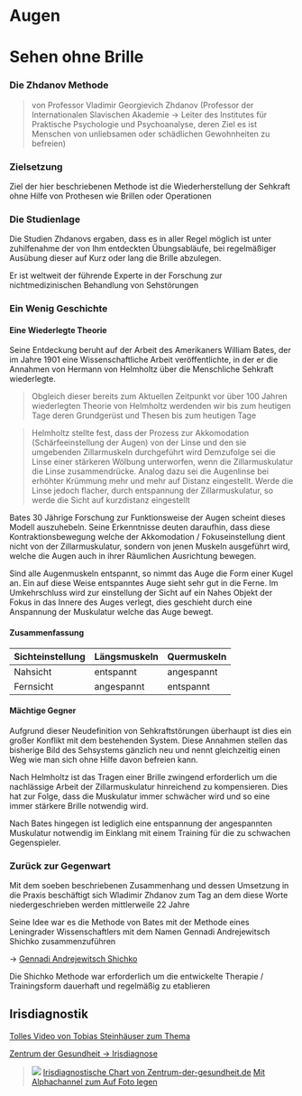 # Augen
# Sehen ohne Brille
### Die Zhdanov Methode
> von Professor Vladimir Georgievich Zhdanov (Professor der Internationalen Slavischen Akademie -> Leiter des Institutes für Praktische Psychologie und Psychoanalyse, deren Ziel es ist Menschen von unliebsamen oder schädlichen Gewohnheiten zu befreien)

### Zielsetzung
Ziel der hier beschriebenen Methode ist die Wiederherstellung der Sehkraft ohne Hilfe von Prothesen wie Brillen oder Operationen

### Die Studienlage
Die Studien Zhdanovs ergaben, dass es in aller Regel möglich ist unter zuhilfenahme der von Ihm entdeckten Übungsabläufe, bei regelmäßiger Ausübung dieser auf Kurz oder lang die Brille abzulegen.

Er ist weltweit der führende Experte in der Forschung zur nichtmedizinischen Behandlung von Sehstörungen

### Ein Wenig Geschichte
#### Eine Wiederlegte Theorie
Seine Entdeckung beruht auf der Arbeit des Amerikaners William Bates, der im Jahre 1901 eine Wissenschaftliche Arbeit veröffentlichte, in der er die Annahmen von Hermann von Helmholtz über die Menschliche Sehkraft wiederlegte.

>Obgleich dieser bereits zum Aktuellen Zeitpunkt vor über 100 Jahren wiederlegten Theorie von Helmholtz werdenden wir bis zum heutigen Tage deren Grundgerüst und Thesen bis zum heutigen Tage

>Helmholtz stellte fest, dass der Prozess zur Akkomodation (Schärfeeinstellung der Augen) von der Linse und den sie umgebenden Zillarmuskeln durchgeführt wird
>Demzufolge sei die Linse einer stärkeren Wölbung unterworfen, wenn die Zillarmuskulatur die Linse zusammendrücke.
>Analog dazu sei die Augenlinse bei erhöhter Krümmung mehr und mehr auf Distanz eingestellt.
>Werde die Linse jedoch flacher, durch entspannung der Zillarmuskulatur, so werde die Sicht auf kurzdistanz eingestellt


Bates 30 Jährige Forschung zur Funktionsweise der Augen scheint dieses Modell auszuhebeln.
Seine Erkenntnisse deuten daraufhin, dass diese Kontraktionsbewegung welche der Akkomodation / Fokuseinstellung dient nicht von der Zillarmuskulatur, sondern von jenen Muskeln ausgeführt wird, welche die Augen auch in ihrer Räumlichen Ausrichtung bewegen.

Sind alle Augenmuskeln entspannt, so nimmt das Auge die Form einer Kugel an. Ein auf diese Weise entspanntes Auge sieht sehr gut in die Ferne.
Im Umkehrschluss wird zur einstellung der Sicht auf ein Nahes Objekt der Fokus in das Innere des Auges verlegt, dies geschieht durch eine Anspannung der Muskulatur welche das Auge bewegt. 

#### Zusammenfassung
| Sichteinstellung | Längsmuskeln | Quermuskeln |
| ---------------- | ------------ | ----------- |
| Nahsicht         | entspannt    | angespannt  |
| Fernsicht        | angespannt   | entspannt   |         |

#### Mächtige Gegner
Aufgrund dieser Neudefinition von Sehkraftstörungen überhaupt ist dies ein großer Konflikt mit dem bestehenden System.
Diese Annahmen stellen das bisherige Bild des Sehsystems gänzlich neu und nennt gleichzeitig einen Weg wie man sich ohne Hilfe davon befreien kann.

Nach Helmholtz ist das Tragen einer Brille zwingend erforderlich um die nachlässige Arbeit der Zillarmuskulatur hinreichend zu kompensieren.
Dies hat zur Folge, dass die Muskulatur immer schwächer wird und so eine immer stärkere Brille notwendig wird.

Nach Bates hingegen ist lediglich eine entspannung der angespannten Muskulatur notwendig im Einklang mit einem Training für die zu schwachen Gegenspieler.

### Zurück zur Gegenwart
Mit dem soeben beschriebenen Zusammenhang und dessen Umsetzung in die Praxis beschäftigt sich Wladimir Zhdanov zum Tag an dem diese Worte niedergeschrieben werden mittlerweile 22 Jahre

Seine Idee war es die Methode von Bates mit der Methode eines Leningrader Wissenschaftlers mit dem Namen Gennadi Andrejewitsch Shichko zusammenzuführen

-> [Gennadi Andrejewitsch Shichko](../Wichtige%20Persönlichkeiten/Gennadi%20Andrejewitsch%20Shichko.md)

Die Shichko Methode war erforderlich um die entwickelte Therapie / Trainingsform dauerhaft und regelmäßig zu etablieren










## Irisdiagnostik
[Tolles Video von Tobias Steinhäuser zum Thema](https://www.youtube.com/watch?v=pQwMU_n8g4c)

[Zentrum der Gesundheit -> Irisdiagnose](https://www.zentrum-der-gesundheit.de/bibliothek/koerper/augen/irisdiagnose)

>![](__Attachments/Augen.webp)
>[Irisdiagnostische Chart von Zentrum-der-gesundheit.de](https://static.zentrum-der-gesundheit.de/img/39e2c70cbca452552562eccca3e426fd?width=1280&height=720)
>[Mit Alphachannel zum Auf Foto legen](__Attachments/Augen_Alphaoverlay.webp)

